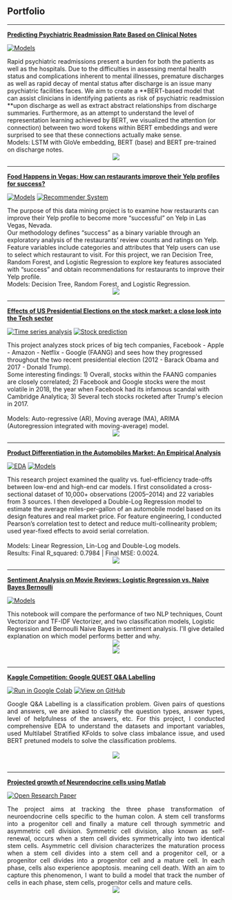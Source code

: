 
## Portfolio

---

[**Predicting Psychiatric Readmission Rate Based on Clinical Notes**](https://github.com/Emmyphung/psychiatric-readmission-prediction)

[![Models](https://img.shields.io/badge/Jupyter-Models-blue?logo=Jupyter)](https://github.com/Emmyphung/psychiatric-readmission-prediction/tree/master/model-training)

<div> Rapid psychiatric readmissions present a burden for both the patients as well as the hospitals. Due to the difficulties in assessing mental health status and complications inherent to mental illnesses, premature discharges as well as rapid decay of mental status after discharge is an issue many psychiatric facilities faces. We aim to create a **BERT-based model that can assist clinicians in identifying patients as risk of psychiatric readmission **upon discharge as well as extract abstract relationships from discharge summaries. Furthermore, as an attempt to understand the level of representation learning achieved by BERT, we visualized the attention (or connection) between two word tokens within BERT embeddings and were surprised to see that these connections actually make sense.
<br>
Models: LSTM with GloVe embedding, BERT (base) and BERT pre-trained on discharge notes.
</div>
<center><img src="/images/bert.png"/></center>
  
---
  
[**Food Happens in Vegas: How can restaurants improve their Yelp profiles for success?**](https://github.com/Emmyphung/Vegas_foodies)

[![Models](https://img.shields.io/badge/Jupyter-Models-blue?logo=Jupyter)](https://github.com/Emmyphung/Vegas_foodies/blob/master/models/models_vegas_final.ipynb)
[![Recommender System](https://img.shields.io/badge/Jupyter-Recommender_System-blue?logo=Jupyter)](https://github.com/Emmyphung/Vegas_foodies/blob/master/models/vegas_recommender_system.ipynb)

<div> The purpose of this data mining project is to examine how restaurants can improve their Yelp profile to become more “successful” on Yelp in Las Vegas, Nevada. 
<br>
Our methodology defines “success” as a binary variable through an exploratory analysis of the restaurants’ review counts and ratings on Yelp. Feature variables include categories and attributes that Yelp users can use to select which restaurant to visit. For this project, we ran Decision Tree, Random Forest, and Logistic Regression to explore key features associated with “success” and obtain recommendations for restaurants to improve their Yelp profile.
<br>
Models: Decision Tree, Random Forest, and Logistic Regression.

</div>
<center><img src="/images/yelp_project.png"/></center> 

---
[**Effects of US Presidential Elections on the stock market: a close look into the Tech sector**](https://github.com/Emmyphung/FAANG_stockprices)

[![Time series analysis](https://img.shields.io/badge/Jupyter-Stock_analysis_with_interative_charts-blue?logo=Jupyter)](https://github.com/Emmyphung/FAANG_stockprices/blob/master/EDA_StockAnalysis.html)
[![Stock prediction](https://img.shields.io/badge/Jupyter-Stock_prediction-blue?logo=Jupyter)](https://github.com/Emmyphung/FAANG_stockprices/blob/master/Times%20series%20analysis_bymonths_%20FAANG.ipynb)

<div> This project analyzes stock prices of big tech companies, Facebook - Apple - Amazon - Netflix - Google (FAANG) and sees how they progressed throughout the two recent presidential election (2012 - Barack Obama and 2017 - Donald Trump).
<br>
Some interesting findings: 1) Overall, stocks within the FAANG companies are closely correlated; 2) Facebook and Google stocks were the most volatile in 2018, the year when Facebook had its infamous scandal with Cambridge Analytica; 3) Several tech stocks rocketed after Trump's elecion in 2017.<br>
<br>
Models: Auto-regressive (AR), Moving average (MA), ARIMA (Autoregression integrated with moving-average) model.
</div>
<center><img src="/images/FB_stock.png"/></center> 
  
---
[**Product Differentiation in the Automobiles Market: An Empirical Analysis**](https://github.com/Emmyphung/car_models/blob/master/README.md)

[![EDA](https://img.shields.io/badge/Jupyter-Stock_analysis_with_interative_charts-blue?logo=Jupyter)](https://github.com/Emmyphung/car_models/blob/master/car_EDA.ipynb)
[![Models](https://img.shields.io/badge/Jupyter-Stock_prediction-blue?logo=Jupyter)](https://github.com/Emmyphung/car_models/blob/master/car_modelling.ipynb)

<div> This research project examined the quality vs. fuel-efficiency trade-offs between low-end and high-end car models. I first consolidated a cross-sectional dataset of 10,000+ observations (2005–2014) and 22 variables from 3 sources. I then developed a Double-Log Regression model to estimate the average miles-per-gallon of an automobile model based on its design features and real market price. 
For feature engineering, I conducted Pearson’s correlation test to detect and reduce multi-collinearity problem; used year-fixed effects to avoid serial correlation. 
<br>
<br>
Models: Linear Regression, Lin-Log and Double-Log models.<br>
Results: Final R_squared: 0.7984 | Final MSE: 0.0024.
<br>
</div>
<center><img src="/images/Car_model_corrplot.png"/></center> 

---

[**Sentiment Analysis on Movie Reviews: Logistic Regression vs. Naive Bayes Bernoulli**](https://github.com/Emmyphung/Sentiment-Analysis)

[![Models](https://img.shields.io/badge/Jupyter-Models-blue?logo=Jupyter)](https://github.com/Emmyphung/Sentiment-Analysis/blob/master/Sentiment%20Analysis%20-%20NLP%20and%20Logistic%20Regression.ipynb)

<div> This notebook will compare the performance of two NLP techniques, Count Vectorizor and TF-IDF Vectorizer, and two classification models, Logistic Regression and Bernoulli Naive Bayes in sentiment analysis. I'll give detailed explanation on which model performs better and why.
</div>
<center><img src="/images/Sentiment_analysis.png"/></center> 
<center><img src="/images/Sentiment_analysis_math3.png"/></center> 
<br>

---
[**Kaggle Competition: Google QUEST Q&A Labelling**](https://github.com/JasonZhangzy1757/Kaggle_Google_QUEST_QA_Labeling)

[![Run in Google Colab](https://img.shields.io/badge/Colab-Run_in_Google_Colab-blue?logo=Google&logoColor=FDBA18)](https://drive.google.com/file/d/1hiDfVsVQ3QgMWhEJ46JU7HjntgVCsjmj/view?usp=sharing)
[![View on GitHub](https://img.shields.io/badge/GitHub-View_on_GitHub-blue?logo=GitHub)](https://github.com/JasonZhangzy1757/Kaggle_Google_QUEST_QA_Labeling/blob/master/190103_StratifiedKFold_Emmy.ipynb)

<div style="text-align: justify"> Google Q&A Labelling is a classification problem. Given pairs of questions and answers, we are asked to classify the question types, answer types, level of helpfulness of the answers, etc. For this project, I conducted comprehensive EDA to understand the datasets and important variables, used Multilabel Stratified KFolds to solve class imbalance issue, and used BERT pretuned models to solve the classification problems.
</div>
<br>
<center><img src="/images/Google_Quest_QA.png"/></center>
<br>

---

[**Projected growth of Neurendocrine cells using Matlab**](https://github.com/Emmyphung/Neurendocrine-cells) <br>

[![Open Research Paper](https://img.shields.io/badge/PDF-Open_Research_Paper-blue?logo=adobe-acrobat-reader&logoColor=white)](https://github.com/Emmyphung/Neurendocrine-cells/blob/master/Project%20Write-up_My%20Phung.pdf)

<div style="text-align: justify">The project aims at tracking the three phase transformation of neuroendocrine cells specific to the human colon. A stem cell transforms into a progenitor cell and finally a mature cell through symmetric and asymmetric cell division. Symmetric cell division, also known as self-renewal, occurs when a stem cell divides symmetrically into two identical stem cells. Asymmetric cell division characterizes the maturation process when a stem cell divides into a stem cell and a progenitor cell, or a progenitor cell divides into a progenitor cell and a mature cell. In each phase, cells also experience apoptosis. meaning cell death. With an aim to capture this phenomenon, I want to build a model that track the number of cells in each phase, stem cells, progenitor cells and mature cells.
</div>
<center><img src="/images/Neucell.png"/></center>

